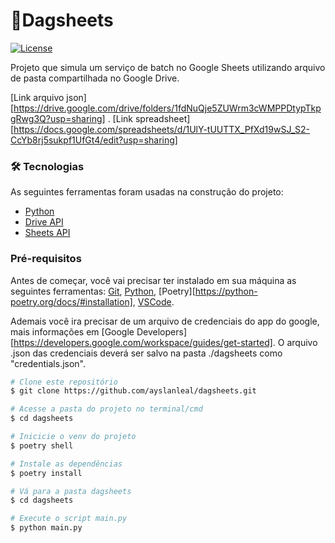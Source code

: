 # 📝Dagsheets

[![License](https://img.shields.io/badge/License-Apache_2.0-blue.svg)](https://opensource.org/licenses/Apache-2.0)

Projeto que simula um serviço de batch no Google Sheets utilizando arquivo de pasta compartilhada no Google Drive. 

[Link arquivo json][https://drive.google.com/drive/folders/1fdNuQje5ZUWrm3cWMPPDtypTkpgRwg3Q?usp=sharing] .
[Link spreadsheet][https://docs.google.com/spreadsheets/d/1UlY-tUUTTX_PfXd19wSJ_S2-CcYb8rj5sukpf1UfGt4/edit?usp=sharing]

### 🛠 Tecnologias

As seguintes ferramentas foram usadas na construção do projeto:

- [Python](https://www.python.org/)
- [Drive API](https://developers.google.com/drive)
- [Sheets API](https://developers.google.com/sheets/api)

### Pré-requisitos

Antes de começar, você vai precisar ter instalado em sua máquina as seguintes ferramentas:
[Git](https://git-scm.com), [Python](https://www.python.org/), [Poetry][https://python-poetry.org/docs/#installation], [VSCode](https://code.visualstudio.com/).

Ademais você ira precisar de um arquivo de credenciais do app do google, mais informações em [Google Developers][https://developers.google.com/workspace/guides/get-started].
O arquivo .json das credenciais deverá ser salvo na pasta ./dagsheets como "credentials.json".

```bash
# Clone este repositório
$ git clone https://github.com/ayslanleal/dagsheets.git

# Acesse a pasta do projeto no terminal/cmd
$ cd dagsheets

# Inicicie o venv do projeto
$ poetry shell

# Instale as dependências
$ poetry install

# Vá para a pasta dagsheets
$ cd dagsheets

# Execute o script main.py
$ python main.py

```




